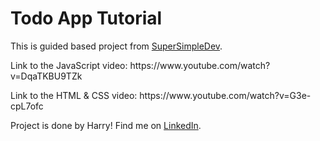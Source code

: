 # Todo App Tutorial

<p>This is guided based project from <a href='https://www.youtube.com/c/SuperSimpleDev'> SuperSimpleDev</a>.</p>

<p>Link to the JavaScript video: https://www.youtube.com/watch?v=DqaTKBU9TZk <p>

<p>Link to the HTML & CSS video: https://www.youtube.com/watch?v=G3e-cpL7ofc <p>

<p>Project is done by Harry! Find me on <a href="https://www.linkedin.com/in/harryhartono1997/">LinkedIn</a>.</p>

